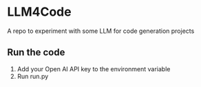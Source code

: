 # LLM4Code
A repo to experiment with some LLM for code generation projects

## Run the code

1) Add your Open AI API key to the environment variable
2) Run run.py